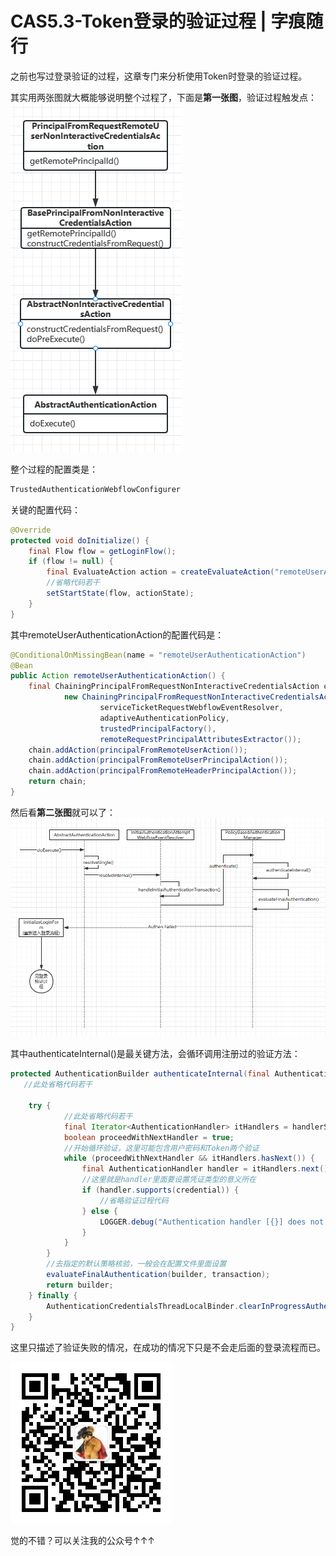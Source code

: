 # CAS5.3-Token登录的验证过程 | 字痕随行

之前也写过登录验证的过程，这章专门来分析使用Token时登录的验证过程。

其实用两张图就大概能够说明整个过程了，下面是**第一张图**，验证过程触发点：
![image](../../images/CAS5.3-Token登录的验证过程/GINjxdBGEA6JBxuBeG-EBlReAiLv2Md__z6USg-KiiY.png)

整个过程的配置类是：
```java
TrustedAuthenticationWebflowConfigurer
```
关键的配置代码：
```java
@Override
protected void doInitialize() {
    final Flow flow = getLoginFlow();
    if (flow != null) {
        final EvaluateAction action = createEvaluateAction("remoteUserAuthenticationAction");
        //省略代码若干
        setStartState(flow, actionState);
    }
}
```
其中remoteUserAuthenticationAction的配置代码是：
```java
@ConditionalOnMissingBean(name = "remoteUserAuthenticationAction")
@Bean
public Action remoteUserAuthenticationAction() {
    final ChainingPrincipalFromRequestNonInteractiveCredentialsAction chain =
            new ChainingPrincipalFromRequestNonInteractiveCredentialsAction(initialAuthenticationAttemptWebflowEventResolver,
                    serviceTicketRequestWebflowEventResolver,
                    adaptiveAuthenticationPolicy,
                    trustedPrincipalFactory(),
                    remoteRequestPrincipalAttributesExtractor());
    chain.addAction(principalFromRemoteUserAction());
    chain.addAction(principalFromRemoteUserPrincipalAction());
    chain.addAction(principalFromRemoteHeaderPrincipalAction());
    return chain;
}
```
然后看**第二张图**就可以了：
![image](../../images/CAS5.3-Token登录的验证过程/M7xzNlj500mEiE8F95_OmaVxs4Up6dwu6NAXldRjfl8.png)

其中authenticateInternal()是最关键方法，会循环调用注册过的验证方法：
```java
protected AuthenticationBuilder authenticateInternal(final AuthenticationTransaction transaction) throws AuthenticationException {
   //此处省略代码若干

    try {
            //此处省略代码若干
            final Iterator<AuthenticationHandler> itHandlers = handlerSet.iterator();
            boolean proceedWithNextHandler = true;
            //开始循环验证，这里可能包含用户密码和Token两个验证
            while (proceedWithNextHandler && itHandlers.hasNext()) {
                final AuthenticationHandler handler = itHandlers.next();
                //这里就是handler里面要设置凭证类型的意义所在
                if (handler.supports(credential)) {
                    //省略验证过程代码
                } else {
                    LOGGER.debug("Authentication handler [{}] does not support the credential type [{}]. Trying next...", handler.getName(), credential);
                }
            }
        }
        //去指定的默认策略核验，一般会在配置文件里面设置
        evaluateFinalAuthentication(builder, transaction);
        return builder;
    } finally {
        AuthenticationCredentialsThreadLocalBinder.clearInProgressAuthentication();
    }
}
```
这里只描述了验证失败的情况，在成功的情况下只是不会走后面的登录流程而已。

![image](../../images/公众号.jpg)

觉的不错？可以关注我的公众号↑↑↑